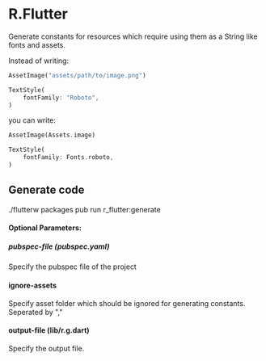 R.Flutter
====

Generate constants for resources which require using them as a String like fonts and assets.

Instead of writing:

```dart
AssetImage("assets/path/to/image.png")
```

```dart
TextStyle(
    fontFamily: "Roboto",
)
```

you can write:

```dart
AssetImage(Assets.image)
```

```dart
TextStyle(
    fontFamily: Fonts.roboto,
)
```

## Generate code

./flutterw packages pub run r_flutter:generate

#### Optional Parameters:

##### pubspec-file (pubspec.yaml)
Specify the pubspec file of the project

#### ignore-assets
Specify asset folder which should be ignored for generating constants. Seperated by "," 

#### output-file (lib/r.g.dart)
Specify the output file.
